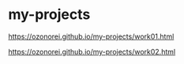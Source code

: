 # my-projects

https://ozonorei.github.io/my-projects/work01.html

https://ozonorei.github.io/my-projects/work02.html